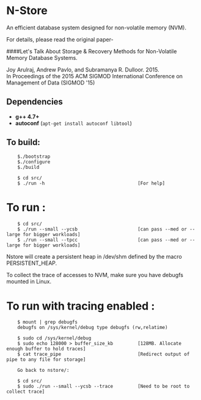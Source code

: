 # N-Store 

An efficient database system designed for non-volatile memory (NVM).

For details, please read the original paper-

####Let's Talk About Storage & Recovery Methods for Non-Volatile Memory Database Systems.

Joy Arulraj, Andrew Pavlo, and Subramanya R. Dulloor. 2015.  
In Proceedings of the 2015 ACM SIGMOD International Conference on Management of
Data (SIGMOD '15)

## Dependencies

- **g++ 4.7+** 
- **autoconf** (`apt-get install autoconf libtool`) 

## To build:
        
```
    $./bootstrap
    $./configure
    $./build
    
    $ cd src/
    $ ./run -h                                  [For help]

```

# To run :

~~~
    $ cd src/
    $ ./run --small --ycsb                      [can pass --med or --large for bigger workloads]
    $ ./run --small --tpcc                      [can pass --med or --large for bigger workloads]
~~~

Nstore will create a persistent heap in /dev/shm defined by the macro PERSISTENT_HEAP.

To collect the trace of accesses to NVM,
make sure you have debugfs mounted in Linux.

# To run with tracing enabled :
~~~
    $ mount | grep debugfs
    debugfs on /sys/kernel/debug type debugfs (rw,relatime)
    
    $ sudo cd /sys/kernel/debug
    $ sudo echo 128000 > buffer_size_kb         [128MB. Allocate enough buffer to hold traces]
    $ cat trace_pipe                            [Redirect output of pipe to any file for storage]
    
    Go back to nstore/:
    
    $ cd src/
    $ sudo ./run --small --ycsb --trace         [Need to be root to collect trace]
~~~
